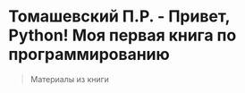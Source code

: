 <h1>Томашевский П.Р. - Привет, Python! Моя первая книга по программированию</h1>

> Материалы из книги
